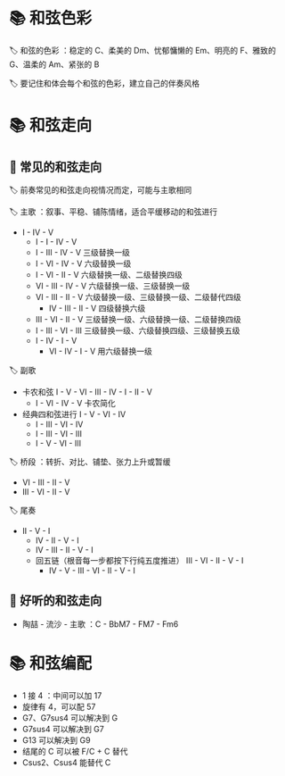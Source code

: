 # 📚 和弦色彩
🏷️ 和弦的色彩 ：稳定的 C、柔美的 Dm、忧郁慵懒的 Em、明亮的 F、雅致的 G、温柔的 Am、紧张的 B

🏷️ 要记住和体会每个和弦的色彩，建立自己的伴奏风格

# 📚 和弦走向
## 📖 常见的和弦走向
🏷️ 前奏常见的和弦走向视情况而定，可能与主歌相同

🏷️ 主歌 ：叙事、平稳、铺陈情绪，适合平缓移动的和弦进行
- I - IV - V
	- I - I - IV - V
	- I - III - IV - V 三级替换一级
	- I - VI - IV - V 六级替换一级
	- I - VI - II - V 六级替换一级、二级替换四级
	- VI - III - IV - V 六级替换一级、三级替换一级
	- VI - III - II - V 六级替换一级、三级替换一级、二级替代四级
		- IV - III - II - V 四级替换六级
	- III - VI - II - V 三级替换一级、六级替换一级、二级替换四级
	- I - III - VI - III 三级替换一级、六级替换四级、三级替换五级
	- I - IV - I - V
		- VI - IV - I - V 用六级替换一级

🏷️ 副歌
- 卡农和弦 I - V - VI - III - IV - I - II - V
	- I - VI - IV - V 卡农简化
- 经典四和弦进行 I - V - VI - IV
	- I - III - VI - IV
	- I - III - VI - III
	- I - V - VI - III

🏷️ 桥段 ：转折、对比、铺垫、张力上升或暂缓
- VI - III - II - V
- III - VI - II - V

🏷️ 尾奏
- II - V - I
	- IV - II - V - I
	- IV - III - II - V - I
	- 回五链（根音每一步都按下行纯五度推进） III - VI - II - V - I
		- IV - V - III - VI - II - V - I

## 📖 好听的和弦走向
- 陶喆 - 流沙 - 主歌 ：C - BbM7 - FM7 - Fm6


# 📚 和弦编配
- 1 接 4 ：中间可以加 17
- 旋律有 4，可以配 57
- G7、G7sus4 可以解决到 G
- G7sus4 可以解决到 G7
- G13 可以解决到 G9
- 结尾的 C 可以被 F/C + C 替代
- Csus2、Csus4 能替代 C


